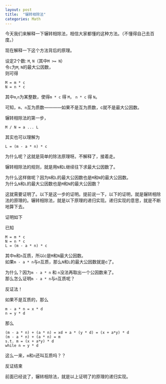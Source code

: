 ```yaml
---
layout: post
title:  "辗转相除法"
categories: Math
---
```


今天我们来解释一下辗转相除法，相信大家都懂的这种方法。（不懂得自己去百度。）  

现在解释一下这个方法背后的原理。  

设定2个数: `M`, `N`（其中`M >= N`）  
令`c`为`M`, `N`的最大公因数，  
则可得  
```
M = m * c
N = n * c
```
其中`m`,`n`为某整数，使得`m * c` 得 `M`， `n * c` 得 `N`。  

可知，`m`、`n`互为质数————如果不是互为质数，c就不是最大公因数。  

辗转相除法的第一步，  
```
M / N = a ... L
```
其实也可以理解为  
```
L = (m - a * n) * c
```
为什么呢？这就是简单的除法原理呀。不解释了，接着走。  

辗转相除法的规则，就是用`N`和`L`继续往下求最大公因数了。  

为什么这样做呢？因为`N`和`L`的最大公因数也是`M`和`N`的最大公因数。  
为什么`N`和`L`的最大公因数也是`M`和`N`的最大公因数？  

这就需要证明了。以下是这一步的证明。提前说一下，以下的证明，就是辗转相除法的原理的。辗转相除法，就是以下原理的递归实现。递归实现的意思，就是不断地算下去。  

证明如下  

已知  
```
M = m * c
N = n * c
L = (m - a * n) * c
```

其中`m`和`n`互质，所以c是`M`和`N`最大公因数。  
如果`m - a * n`与`n`互质，那么`N`和`L`的最大公因数就是c了。  

为什么？因为`m - a * n` 和 `n`没法再取出一个公因数来了。  
那么怎么证明`m - a * n`与`n`互质呢？  

反证法！  

如果不是互质的，那么  
```
m - a * n = x * d
n = y * d
```
那么  
```
(m - a * n) + (a * n) = xd + a * (y * d) = (x + a*y) * d
(m - a * n) + (a * n) = m
s.t. m = (x + a*y) * d
while n = y * d
```
这么一来，`m`和`n`还叫互质吗？？  

反证结束  

前面已经说了，辗转相除法，就是以上证明了的原理的递归实现。  





